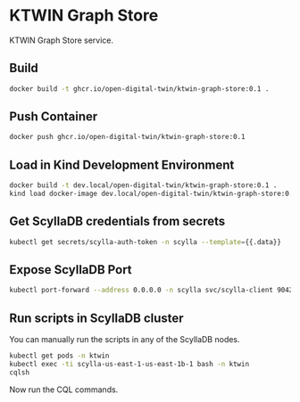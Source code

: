 # KTWIN Graph Store

KTWIN Graph Store service.

## Build

```sh
docker build -t ghcr.io/open-digital-twin/ktwin-graph-store:0.1 .
```

## Push Container

```sh
docker push ghcr.io/open-digital-twin/ktwin-graph-store:0.1
```

## Load in Kind Development Environment

```sh
docker build -t dev.local/open-digital-twin/ktwin-graph-store:0.1 .
kind load docker-image dev.local/open-digital-twin/ktwin-graph-store:0.1
```

## Get ScyllaDB credentials from secrets

```sh
kubectl get secrets/scylla-auth-token -n scylla --template={{.data}}
```

## Expose ScyllaDB Port

```sh
kubectl port-forward --address 0.0.0.0 -n scylla svc/scylla-client 9042:9042
```

## Run scripts in ScyllaDB cluster

You can manually run the scripts in any of the ScyllaDB nodes.

```sh
kubectl get pods -n ktwin
kubectl exec -ti scylla-us-east-1-us-east-1b-1 bash -n ktwin
cqlsh
```

Now run the CQL commands.
